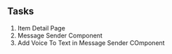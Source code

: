 ## Tasks
1. Item Detail Page
2. Message Sender Component
3. Add Voice To Text in Message Sender COmponent
